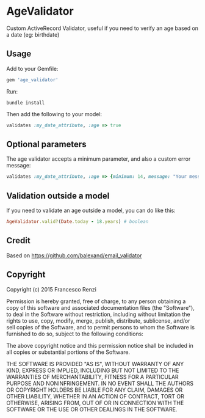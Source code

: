 # AgeValidator

Custom ActiveRecord Validator, useful if you need to verify an age based on a date (eg: birthdate)

## Usage

Add to your Gemfile:

```ruby
gem 'age_validator'
```

Run:

```
bundle install
```

Then add the following to your model:

```ruby
validates :my_date_attribute, :age => true
```

## Optional parameters

The age validator accepts a minimum parameter, and also a custom error message:

```ruby
validates :my_date_attribute, :age => {minimum: 14, message: "Your message"}
```

## Validation outside a model

If you need to validate an age outside a model, you can do like this:

```ruby
AgeValidator.valid?(Date.today - 18.years) # boolean
```

## Credit

Based on https://github.com/balexand/email_validator

## Copyright

Copyright (c) 2015 Francesco Renzi

Permission is hereby granted, free of charge, to any person obtaining a copy
of this software and associated documentation files (the "Software"), to deal
in the Software without restriction, including without limitation the rights
to use, copy, modify, merge, publish, distribute, sublicense, and/or sell
copies of the Software, and to permit persons to whom the Software is
furnished to do so, subject to the following conditions:

The above copyright notice and this permission notice shall be included in all
copies or substantial portions of the Software.

THE SOFTWARE IS PROVIDED "AS IS", WITHOUT WARRANTY OF ANY KIND, EXPRESS OR
IMPLIED, INCLUDING BUT NOT LIMITED TO THE WARRANTIES OF MERCHANTABILITY,
FITNESS FOR A PARTICULAR PURPOSE AND NONINFRINGEMENT. IN NO EVENT SHALL THE
AUTHORS OR COPYRIGHT HOLDERS BE LIABLE FOR ANY CLAIM, DAMAGES OR OTHER
LIABILITY, WHETHER IN AN ACTION OF CONTRACT, TORT OR OTHERWISE, ARISING FROM,
OUT OF OR IN CONNECTION WITH THE SOFTWARE OR THE USE OR OTHER DEALINGS IN THE
SOFTWARE.